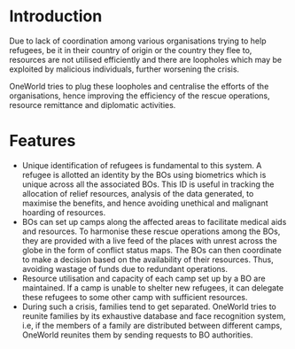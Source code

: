 # Introduction
<p>Due to lack of coordination among various organisations trying to help refugees, be it in their country of origin or the country they flee to, resources are not utilised efficiently and there are loopholes which may be exploited by malicious individuals, further worsening the crisis.</p>
<p>OneWorld tries to plug these loopholes and centralise the efforts of the organisations, hence improving the efficiency of the rescue operations, resource remittance and diplomatic activities.</p>

# Features
- Unique identification of refugees is fundamental to this system. A refugee is allotted an identity by the BOs using biometrics which is unique across all the associated BOs. This ID is useful in tracking the allocation of relief resources, analysis of the data generated, to maximise the benefits, and hence avoiding unethical and malignant hoarding of resources.
- BOs can set up camps along the affected areas to facilitate medical aids and resources. To harmonise these rescue operations among the BOs, they are provided with a live feed of the places with unrest across the globe in the form of conflict status maps. The BOs can then coordinate to make a decision based on the availability of their resources. Thus, avoiding wastage of funds due to redundant operations.
- Resource utilisation and capacity of each camp set up by a BO are maintained. If a camp is unable to shelter new refugees, it can delegate these refugees to some other camp with sufficient resources.
- During such a crisis, families tend to get separated. OneWorld tries to reunite families by its exhaustive database and face recognition system, i.e, if the members of a family are distributed between different camps, OneWorld reunites them by sending requests to BO authorities.

